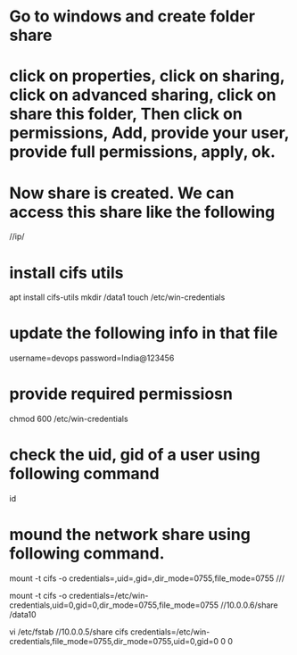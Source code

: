 # Go to windows and create folder share 
# click on properties, click on sharing, click on advanced sharing, click on share this folder, Then click on permissions, Add, provide your user, provide full permissions, apply, ok.
#  Now share is created. We can access this share like the following
//ip/<share>

# install cifs utils
apt install cifs-utils
mkdir /data1
touch /etc/win-credentials
# update the following info in that file
username=devops
password=India@123456

# provide required permissiosn
chmod 600 /etc/win-credentials
# check the uid, gid of a user using following command
id
# mound the network share using following command.
mount -t cifs -o credentials=<credPath>,uid=<uid>,gid=<gid>,dir_mode=0755,file_mode=0755 //<privateIP>/<shareName> <mount point>

mount -t cifs -o credentials=/etc/win-credentials,uid=0,gid=0,dir_mode=0755,file_mode=0755 //10.0.0.6/share /data10

vi /etc/fstab
//10.0.0.5/share cifs credentials=/etc/win-credentials,file_mode=0755,dir_mode=0755,uid=0,gid=0 0 0